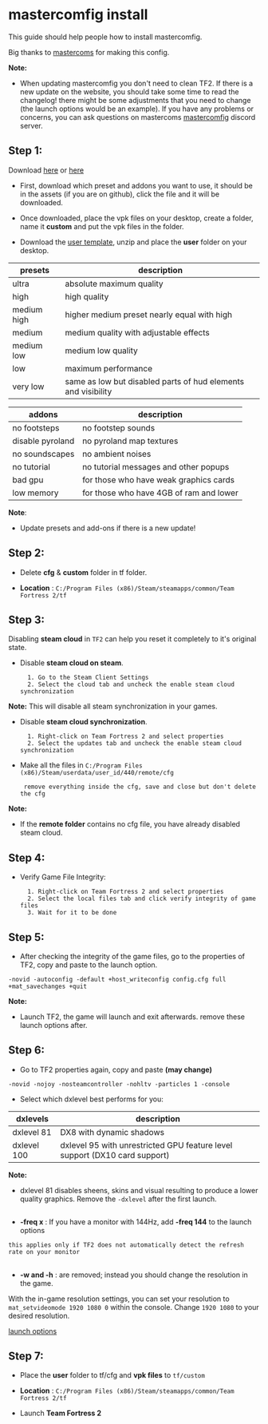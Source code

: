 <h1>
mastercomfig install
</h1>

<p> This guide should help people how to install mastercomfig.
</p>

<p> Big thanks to <a href="https://github.com/mastercoms">mastercoms</a> for making this config.
</p>

**Note:**

* When updating mastercomfig you don't need to clean TF2. If there is a new update on the website, you should take some time to read the changelog! there might be some adjustments that you need to change (the launch options would be an example). If you have any problems or concerns, you can ask questions on mastercoms [mastercomfig](https://discord.com/invite/CuPb2zV) discord server.

## Step 1:

Download [here](https://github.com/mastercomfig/mastercomfig/releases) or [here](https://mastercomfig.com/download)
 
* First, download which preset and addons you want to use, it should be in the assets (if you are on github), click the file and it will be downloaded.

* Once downloaded, place the vpk files on your desktop, create a folder, name it **custom** and put the vpk files in the folder.
 
* Download the [user template](https://github.com/uesu/mastercomfig-install-guide/raw/master/user%20template.zip), unzip and place the **user** folder on your desktop.

<table>
	<thead>
		<th>presets</th>
		<th>description</th>
	</thead>
	<tbody>
	<tr>
		<td>ultra</td>
		<td>
			absolute maximum quality
		</td>
	</tr>
	<tr>
		<td>high</td>
		<td>
			high quality
		</td>
	</tr>
		<tr>
		<td>medium high</td>
		<td>
			higher medium preset nearly equal with high
		</td>
	</tr>
		<tr>
		<td>medium</td>
		<td>
			medium quality with adjustable effects
		</td>
	</tr>
		<tr>
		<td>medium low</td>
		<td>
			medium low quality 
		</td>
	</tr>
		<tr>
		<td>low</td>
		<td>
			maximum performance
		</td>
	</tr>
		<tr>
		<td>very low</td>
		<td>
			same as low but disabled parts of hud elements and visibility
		</td>
	</tr>
	</tbody>
</table>

<table>
	<thead>
		<th>addons</th>
		<th>description</th>
	</thead>
	<tbody>
	<tr>
		<td>no footsteps</td>
		<td>
			no footstep sounds
		</td>
	</tr>
	<tr>
		<td>disable pyroland</td>
		<td>
			no pyroland map textures
		</td>
	</tr>
		<tr>
		<td>no soundscapes</td>
		<td>
			no ambient noises
		</td>
	</tr>
		<tr>
		<td>no tutorial</td>
		<td>
			no tutorial messages and other popups 
		</td>
	</tr>
		<tr>
		<td>bad gpu</td>
		<td>
			for those who have weak graphics cards 
		</td>
	</tr>
		<tr>
		<td>low memory</td>
		<td>
			for those who have 4GB of ram and lower
		</td>
	</tr>
	</tbody>
</table>

**Note**: 

* Update presets and add-ons if there is a new update!
 
## Step 2:
 
* Delete **cfg** & **custom** folder in tf folder.
 
* **Location** : `C:/Program Files (x86)/Steam/steamapps/common/Team Fortress 2/tf`
 
## Step 3:

Disabling **steam cloud** in `TF2` can help you reset it completely to it's original state.

* Disable **steam cloud on steam**.

		1. Go to the Steam Client Settings
		2. Select the cloud tab and uncheck the enable steam cloud synchronization
		
**Note:** This will disable all steam synchronization in your games.

* Disable **steam cloud synchronization**.

		1. Right-click on Team Fortress 2 and select properties
		2. Select the updates tab and uncheck the enable steam cloud synchronization
                
* Make all the files in `C:/Program Files (x86)/Steam/userdata/user_id/440/remote/cfg`
 
       remove everything inside the cfg, save and close but don't delete the cfg
                  
**Note:** 

* If the **remote folder** contains no cfg file, you have already disabled steam cloud.
 
## Step 4:
 
* Verify Game File Integrity:
 
		1. Right-click on Team Fortress 2 and select properties
		2. Select the local files tab and click verify integrity of game files
		3. Wait for it to be done
 
## Step 5:
 
* After checking the integrity of the game files, go to the properties of TF2, copy and paste to the launch option.
  
`-novid -autoconfig -default +host_writeconfig config.cfg full +mat_savechanges +quit`

**Note:**

* Launch TF2, the game will launch and exit afterwards. remove these launch options after.
 
## Step 6:
 
* Go to TF2 properties again, copy and paste **(may change)**

`-novid -nojoy -nosteamcontroller -nohltv -particles 1 -console`
 
* Select which dxlevel best performs for you:

<table>
	<thead>
		<th>dxlevels</th>
		<th>description</th>
	</thead>
	<tbody>
	<tr>
		<td>dxlevel 81</td>
		<td>
			DX8 with dynamic shadows
		</td>
	</tr>
	<tr>
		<td>dxlevel 100</td>
		<td>
			dxlevel 95 with unrestricted GPU feature level support (DX10 card support)
		</td>
	</tr>
	</tbody>
</table>

**Note:** 

* dxlevel 81 disables sheens, skins and visual resulting to produce a lower quality graphics. Remove the `-dxlevel` after the first launch.

##
 
* **-freq x** : If you have a monitor with 144Hz, add **-freq 144** to the launch options

`this applies only if TF2 does not automatically detect the refresh rate on your monitor`
      
##
 
* **-w and -h** : are removed; instead you should change the resolution in the game.
 
With the in-game resolution settings, you can set your resolution to `mat_setvideomode 1920 1080 0` within the console. Change `1920 1080` to your desired resolution.
 
[launch options](https://docs.mastercomfig.com/en/latest/customization/launch_options/)
 
## Step 7:
 
* Place the **user** folder to tf/cfg and **vpk files** to `tf/custom`
 
* **Location** : `C:/Program Files (x86)/Steam/steamapps/common/Team Fortress 2/tf`

* Launch **Team Fortress 2**
